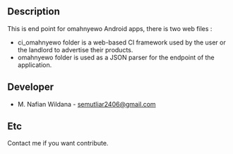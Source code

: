 ## Description

This is end point for omahnyewo Android apps, there is two web files :
* ci_omahnyewo folder is a web-based CI framework used by the user or the landlord to advertise their products.
* omahnyewo folder is used as a JSON parser for the endpoint of the application.

## Developer

* M. Nafian Wildana - <semutliar2406@gmail.com>

## Etc

Contact me if you want contribute.
